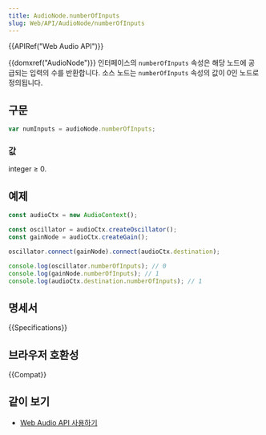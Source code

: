 ```yaml
---
title: AudioNode.numberOfInputs
slug: Web/API/AudioNode/numberOfInputs
---
```

{{APIRef("Web Audio API")}}

{{domxref("AudioNode")}} 인터페이스의 `numberOfInputs` 속성은 해당 노드에 공급되는 입력의 수를 반환합니다. 소스 노드는 `numberOfInputs` 속성의 값이 0인 노드로 정의됩니다.

## 구문

```js
var numInputs = audioNode.numberOfInputs;
```

### 값

integer ≥ 0.

## 예제

```js
const audioCtx = new AudioContext();

const oscillator = audioCtx.createOscillator();
const gainNode = audioCtx.createGain();

oscillator.connect(gainNode).connect(audioCtx.destination);

console.log(oscillator.numberOfInputs); // 0
console.log(gainNode.numberOfInputs); // 1
console.log(audioCtx.destination.numberOfInputs); // 1
```

## 명세서

{{Specifications}}

## 브라우저 호환성

{{Compat}}

## 같이 보기

- [Web Audio
  API 사용하기](/ko/docs/Web/API/Web_Audio_API/Using_Web_Audio_API)
